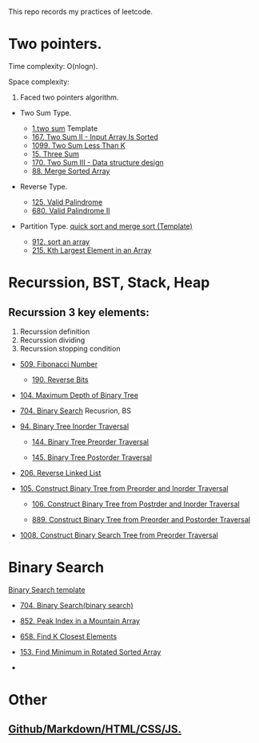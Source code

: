This repo records my practices of leetcode.


# Two pointers.

Time complexity: O(nlogn).

Space complexity: 

1. Faced two pointers algorithm.
  - Two Sum Type.
    -  [1.two sum](LC/1.two_sum.md) Template
    -  [167. Two Sum II - Input Array Is Sorted](LC/167.Two_Sum_II-Input_Array_Is_Sorted.md)
    -  [1099. Two Sum Less Than K](LC/1099.Two_Sum_Less_Than_K.md)
    -  [15. Three Sum](LC/15.Three_Sum.md)
    -  [170. Two Sum III - Data structure design](LC/170.Two_Sum_III-Data_structure_design.md)
    -  [88. Merge Sorted Array](LC/88.Merge_Sorted_Array.md)


  - Reverse Type. 
    - [125. Valid Palindrome](LC/125.Valid_Palindrome.md)
    - [680. Valid Palindrome II](LC/680.Valid_Palindrome_II.md)
  
  - Partition Type. [quick sort and merge sort (Template)](note/quick_sort_and_merge_sort.md)
    -  [912. sort an array](LC/912.sort_an_array.md)
    -   [215. Kth Largest Element in an Array](LC/215.Kth_Largest_Element_in_an_Array.md)


# Recurssion, BST, Stack, Heap

## Recurssion 3 key elements:
1. Recurssion definition
2. Recurssion dividing
3. Recurssion stopping condition

- [509. Fibonacci Number](LC/509.Fibonacci_Number.md)


  - [190. Reverse Bits](LC/190.Reverse_Bits.md)

- [104. Maximum Depth of Binary Tree](LC/104.Maximum_Depth_of_Binary_Tree.md)

- [704. Binary Search](LC/704.Binary_Search.md) Recusrion, BS

- [94. Binary Tree Inorder Traversal](LC/94.Binary_Tree_Inorder_Traversal.md)

  - [144. Binary Tree Preorder Traversal](LC/144.Binary_Tree_Preorder_Traversal.md)

  - [145. Binary Tree Postorder Traversal](LC/145.Binary_Tree_Postorder_Traversal.md) 

- [206. Reverse Linked List](LC/206.Reverse_Linked_List.md)

- [105. Construct Binary Tree from Preorder and Inorder Traversal](LC/105.Construct_Binary_Tree_from_Preorder_and_Inorder_Traversal.md)

  - [106. Construct Binary Tree from Postrder and Inorder Traversal](LC/106.Construct_Binary_Tree_from_Postorder_and_Inorder_Traversal.md)


  - [889. Construct Binary Tree from Preorder and Postorder Traversal](LC/889.Construct_Binary_Tree_from_Preorder_and_Postorder_Traversal.md)
  
- [1008. Construct Binary Search Tree from Preorder Traversal](LC/1008.Construct_Binary_Search_Tree_from_Preorder_Traversal.md)

# Binary Search

[Binary Search template](note/binary_search_template.md)

- [704. Binary Search(binary search)](LC/704.Binary_Search(binary).md)

- [852. Peak Index in a Mountain Array](LC/852.Peak_Index_in_a_Mountain_Array.md)

- [658. Find K Closest Elements](LC/658._Find_K_Closest_Elements.md)

- [153. Find Minimum in Rotated Sorted Array](LC/153.Find_Minimum_in_Rotated_Sorted_Array.md)

- 


# Other
## [Github/Markdown/HTML/CSS/JS.](basic/)
